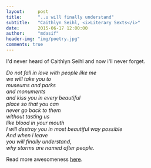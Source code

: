 ```yaml
---
layout:     post
title:      "..u will finally understand"
subtitle:   "Caithlyn Seihl, <i>Literary Sexts</i>"
date:       2015-06-17 12:00:00
author:     "mdasif"
header-img: "img/poetry.jpg"
comments: true
---
```


<p>I'd never heard of Caithlyn Seihl and now i'll never forget.
</p>
<p>
<i>
Do not fall in love with people like me <br/>
we will take you to<br/>
museums and parks<br/>
and monuments<br/>
and kiss you in every beautiful<br/>
place so that you can<br/>
never go back to them<br/>
without tasting us<br/>
like blood in your mouth<br/>
I will destroy you in most beautiful way possible<br/>
And when i leave<br/>
you will finally understand,<br/>
why storms are named after people.<br/> 
</i>
</p>
<p>
Read more awesomeness <a href="http://wordsfortheyear.com/2014/08/31/do-not-fall-in-love-with-people-like-me-by-caitlyn-siehl/" target="_blank">here</a>.
</p>